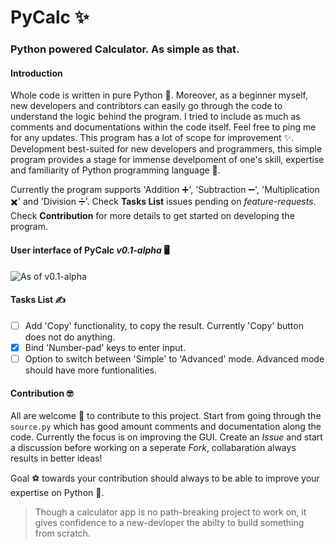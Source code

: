# PyCalc :sparkles:
### Python powered Calculator. As simple as that.
#### Introduction
Whole code is written in pure Python :snake:. Moreover, as a beginner myself, new developers and contribtors can easily go through the code to understand the logic behind the program. I tried to include as much as comments and documentations within the code itself. Feel free to ping me for any updates. This program has a lot of scope for improvement :sparkles:. Development best-suited for new developers and programmers, this simple program provides a stage for immense develpoment of one's skill, expertise and familiarity of Python programming language :snake:.

Currently the program supports 'Addition :heavy_plus_sign:', 'Subtraction :heavy_minus_sign:', 'Multiplication :heavy_multiplication_x:' and 'Division :heavy_division_sign:'. Check **Tasks List** issues pending on *feature-requests*. Check **Contribution** for more details to get started on developing the program.

#### User interface of PyCalc *v0.1-alpha* :desktop_computer:

![As of v0.1-alpha](https://github.com/maddypie/PyCalc/blob/master/PyCalcDemo.png)

#### Tasks List :writing_hand:
- [ ] Add 'Copy' functionality, to copy the result. Currently 'Copy' button does not do anything.
- [x] Bind 'Number-pad' keys to enter input.
- [ ] Option to switch between 'Simple' to 'Advanced' mode. Advanced mode should have more funtionalities.

#### Contribution :nerd_face:
All are welcome :pray: to contribute to this project. Start from going through the ```source.py``` which has good amount comments and documentation along the code. Currently the focus is on improving the GUI. Create an *Issue* and start a discussion before working on a seperate *Fork*, collabaration always results in better ideas! 

Goal :soccer: towards your contribution should always to be able to improve your expertise on Python :snake:.
> Though a calculator app is no path-breaking project to work on, it gives confidence to a new-devloper the abilty to build something from scratch.
